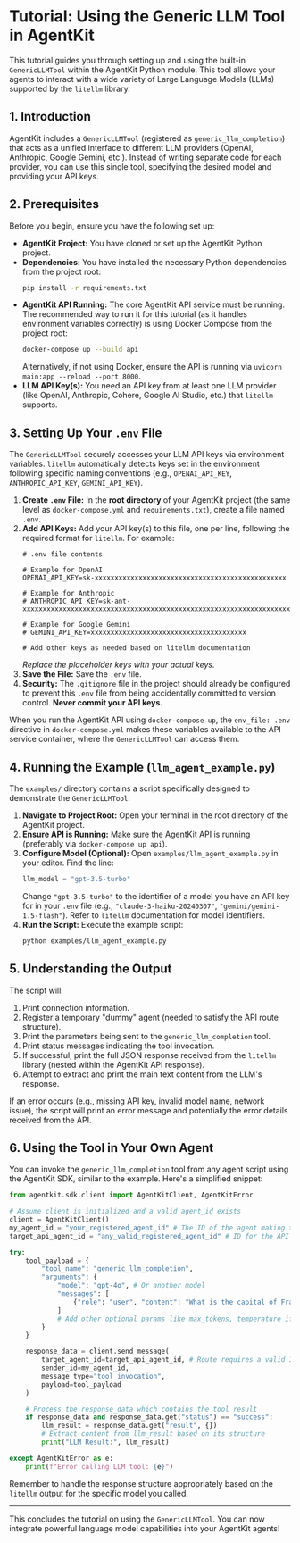 # Tutorial: Using the Generic LLM Tool in AgentKit

This tutorial guides you through setting up and using the built-in `GenericLLMTool` within the AgentKit Python module. This tool allows your agents to interact with a wide variety of Large Language Models (LLMs) supported by the `litellm` library.

## 1. Introduction

AgentKit includes a `GenericLLMTool` (registered as `generic_llm_completion`) that acts as a unified interface to different LLM providers (OpenAI, Anthropic, Google Gemini, etc.). Instead of writing separate code for each provider, you can use this single tool, specifying the desired model and providing your API keys.

## 2. Prerequisites

Before you begin, ensure you have the following set up:

*   **AgentKit Project:** You have cloned or set up the AgentKit Python project.
*   **Dependencies:** You have installed the necessary Python dependencies from the project root:
    ```bash
    pip install -r requirements.txt
    ```
*   **AgentKit API Running:** The core AgentKit API service must be running. The recommended way to run it for this tutorial (as it handles environment variables correctly) is using Docker Compose from the project root:
    ```bash
    docker-compose up --build api
    ```
    Alternatively, if not using Docker, ensure the API is running via `uvicorn main:app --reload --port 8000`.
*   **LLM API Key(s):** You need an API key from at least one LLM provider (like OpenAI, Anthropic, Cohere, Google AI Studio, etc.) that `litellm` supports.

## 3. Setting Up Your `.env` File

The `GenericLLMTool` securely accesses your LLM API keys via environment variables. `litellm` automatically detects keys set in the environment following specific naming conventions (e.g., `OPENAI_API_KEY`, `ANTHROPIC_API_KEY`, `GEMINI_API_KEY`).

1.  **Create `.env` File:** In the **root directory** of your AgentKit project (the same level as `docker-compose.yml` and `requirements.txt`), create a file named `.env`.
2.  **Add API Keys:** Add your API key(s) to this file, one per line, following the required format for `litellm`. For example:
    ```dotenv
    # .env file contents

    # Example for OpenAI
    OPENAI_API_KEY=sk-xxxxxxxxxxxxxxxxxxxxxxxxxxxxxxxxxxxxxxxxxxxxxxxx

    # Example for Anthropic
    # ANTHROPIC_API_KEY=sk-ant-xxxxxxxxxxxxxxxxxxxxxxxxxxxxxxxxxxxxxxxxxxxxxxxxxxxxxxxxxxxxxxxxxxxxxxxxxxxxxxxxxxxxxxxxxxxxxxxxxxxxxxxxxxxxxxxxxxxxxxxxxxxxxxxxxxxxxxxxxxxxxxxxxxxxxx

    # Example for Google Gemini
    # GEMINI_API_KEY=xxxxxxxxxxxxxxxxxxxxxxxxxxxxxxxxxxxxxxx

    # Add other keys as needed based on litellm documentation
    ```
    *Replace the placeholder keys with your actual keys.*
3.  **Save the File:** Save the `.env` file.
4.  **Security:** The `.gitignore` file in the project should already be configured to prevent this `.env` file from being accidentally committed to version control. **Never commit your API keys.**

When you run the AgentKit API using `docker-compose up`, the `env_file: .env` directive in `docker-compose.yml` makes these variables available to the API service container, where the `GenericLLMTool` can access them.

## 4. Running the Example (`llm_agent_example.py`)

The `examples/` directory contains a script specifically designed to demonstrate the `GenericLLMTool`.

1.  **Navigate to Project Root:** Open your terminal in the root directory of the AgentKit project.
2.  **Ensure API is Running:** Make sure the AgentKit API is running (preferably via `docker-compose up api`).
3.  **Configure Model (Optional):** Open `examples/llm_agent_example.py` in your editor. Find the line:
    ```python
    llm_model = "gpt-3.5-turbo"
    ```
    Change `"gpt-3.5-turbo"` to the identifier of a model you have an API key for in your `.env` file (e.g., `"claude-3-haiku-20240307"`, `"gemini/gemini-1.5-flash"`). Refer to `litellm` documentation for model identifiers.
4.  **Run the Script:** Execute the example script:
    ```bash
    python examples/llm_agent_example.py
    ```

## 5. Understanding the Output

The script will:
1.  Print connection information.
2.  Register a temporary "dummy" agent (needed to satisfy the API route structure).
3.  Print the parameters being sent to the `generic_llm_completion` tool.
4.  Print status messages indicating the tool invocation.
5.  If successful, print the full JSON response received from the `litellm` library (nested within the AgentKit API response).
6.  Attempt to extract and print the main text content from the LLM's response.

If an error occurs (e.g., missing API key, invalid model name, network issue), the script will print an error message and potentially the error details received from the API.

## 6. Using the Tool in Your Own Agent

You can invoke the `generic_llm_completion` tool from any agent script using the AgentKit SDK, similar to the example. Here's a simplified snippet:

```python
from agentkit.sdk.client import AgentKitClient, AgentKitError

# Assume client is initialized and a valid agent_id exists
client = AgentKitClient()
my_agent_id = "your_registered_agent_id" # The ID of the agent making the call
target_api_agent_id = "any_valid_registered_agent_id" # ID for the API route

try:
    tool_payload = {
        "tool_name": "generic_llm_completion",
        "arguments": {
            "model": "gpt-4o", # Or another model
            "messages": [
                {"role": "user", "content": "What is the capital of France?"}
            ]
            # Add other optional params like max_tokens, temperature if needed
        }
    }

    response_data = client.send_message(
        target_agent_id=target_api_agent_id, # Route requires a valid ID
        sender_id=my_agent_id,
        message_type="tool_invocation",
        payload=tool_payload
    )

    # Process the response_data which contains the tool result
    if response_data and response_data.get("status") == "success":
        llm_result = response_data.get("result", {})
        # Extract content from llm_result based on its structure
        print("LLM Result:", llm_result)

except AgentKitError as e:
    print(f"Error calling LLM tool: {e}")

```

Remember to handle the response structure appropriately based on the `litellm` output for the specific model you called.

---

This concludes the tutorial on using the `GenericLLMTool`. You can now integrate powerful language model capabilities into your AgentKit agents!
